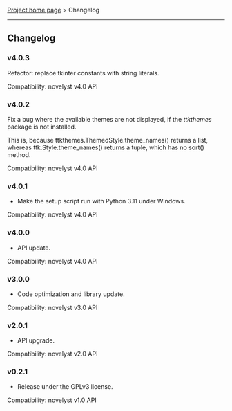 [Project home page](index) > Changelog

------------------------------------------------------------------------

## Changelog

### v4.0.3

Refactor: replace tkinter constants with string literals.

Compatibility: novelyst v4.0 API

### v4.0.2

Fix a bug where the available themes are not displayed, if the *ttkthemes* package is not installed.

This is, because ttkthemes.ThemedStyle.theme_names() returns a list, whereas ttk.Style.theme_names() returns a tuple, which has no sort() method.

Compatibility: novelyst v4.0 API

### v4.0.1

- Make the setup script run with Python 3.11 under Windows.

Compatibility: novelyst v4.0 API

### v4.0.0

- API update. 

Compatibility: novelyst v4.0 API

### v3.0.0

- Code optimization and library update. 

Compatibility: novelyst v3.0 API

### v2.0.1

- API upgrade.

Compatibility: novelyst v2.0 API

### v0.2.1

- Release under the GPLv3 license.

Compatibility: novelyst v1.0 API
